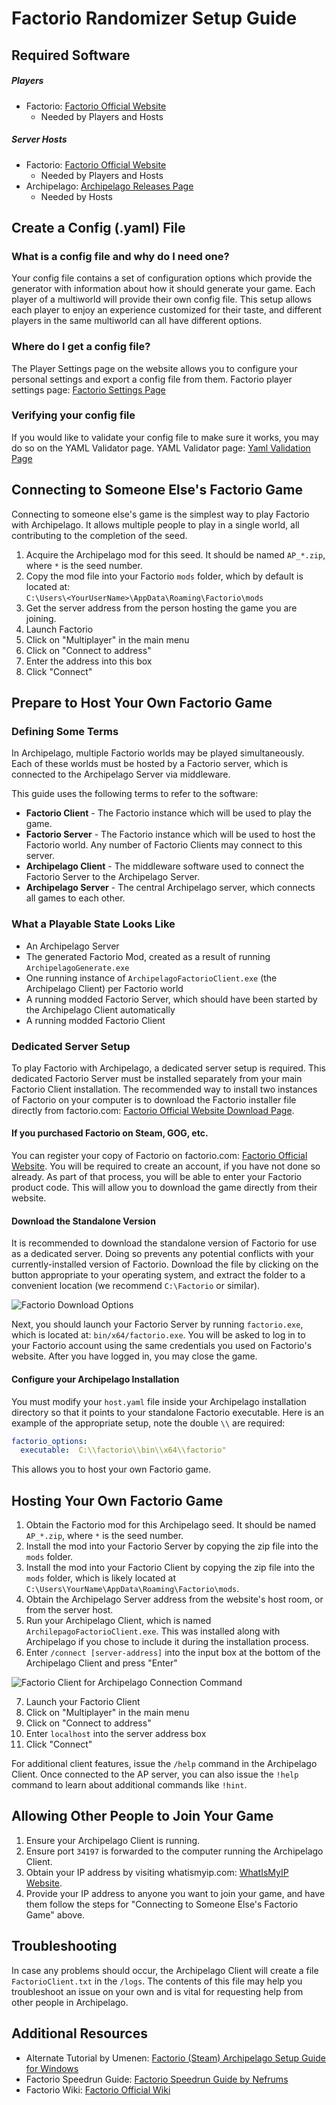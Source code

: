 # Factorio Randomizer Setup Guide

## Required Software
##### Players
- Factorio: [Factorio Official Website](https://factorio.com) 
  - Needed by Players and Hosts

##### Server Hosts
- Factorio: [Factorio Official Website](https://factorio.com) 
  - Needed by Players and Hosts
- Archipelago: [Archipelago Releases Page](https://github.com/ArchipelagoMW/Archipelago/releases) 
  - Needed by Hosts

## Create a Config (.yaml) File

### What is a config file and why do I need one?
Your config file contains a set of configuration options which provide the generator with information about how it should generate your game. Each player of a multiworld will provide their own config file. This setup allows each player to enjoy an experience customized for their taste, and different players in the same multiworld can all have different options. 

### Where do I get a config file?
The Player Settings page on the website allows you to configure your personal settings and export a config file from them. Factorio player settings page: [Factorio Settings Page](/games/Factorio/player-settings)

### Verifying your config file
If you would like to validate your config file to make sure it works, you may do so on the YAML Validator page. YAML Validator page: [Yaml Validation Page](/mysterycheck)

## Connecting to Someone Else's Factorio Game
Connecting to someone else's game is the simplest way to play Factorio with Archipelago. It allows multiple people to play in a single world, all contributing to the completion of the seed.

1. Acquire the Archipelago mod for this seed. It should be named `AP_*.zip`, where `*` is the seed number.
2. Copy the mod file into your Factorio `mods` folder, which by default is located at:  
`C:\Users\<YourUserName>\AppData\Roaming\Factorio\mods`
3. Get the server address from the person hosting the game you are joining.
4. Launch Factorio
5. Click on "Multiplayer" in the main menu
6. Click on "Connect to address"
7. Enter the address into this box
8. Click "Connect"

## Prepare to Host Your Own Factorio Game

### Defining Some Terms
In Archipelago, multiple Factorio worlds may be played simultaneously. Each of these worlds must be hosted by a Factorio server, which is connected to the Archipelago Server via middleware.

This guide uses the following terms to refer to the software:
- **Factorio Client** - The Factorio instance which will be used to play the game.
- **Factorio Server** - The Factorio instance which will be used to host the Factorio world. Any number of
Factorio Clients may connect to this server.
- **Archipelago Client** - The middleware software used to connect the Factorio Server to the Archipelago Server.
- **Archipelago Server** - The central Archipelago server, which connects all games to each other.

### What a Playable State Looks Like
- An Archipelago Server
- The generated Factorio Mod, created as a result of running `ArchipelagoGenerate.exe`
- One running instance of `ArchipelagoFactorioClient.exe` (the Archipelago Client) per Factorio world
- A running modded Factorio Server, which should have been started by the Archipelago Client automatically
- A running modded Factorio Client

### Dedicated Server Setup
To play Factorio with Archipelago, a dedicated server setup is required. This dedicated Factorio Server must be installed separately from your main Factorio Client installation. The recommended way to install two instances of Factorio on your computer is to download the Factorio installer file directly from factorio.com: [Factorio Official Website Download Page](https://factorio.com/download).

#### If you purchased Factorio on Steam, GOG, etc.
You can register your copy of Factorio on factorio.com: [Factorio Official Website](https://factorio.com/). You will be required to create an account, if you have not done so already. As part of that process, you will be able to enter your Factorio product code. This will allow you to download the game directly from their website.

#### Download the Standalone Version
It is recommended to download the standalone version of Factorio for use as a dedicated server. Doing so prevents any potential conflicts with your currently-installed version of Factorio. Download the file by clicking on the button appropriate to your operating system, and extract the folder to a convenient location (we recommend `C:\Factorio` or similar).

![Factorio Download Options](/static/assets/tutorial/factorio/factorio-download.png)

Next, you should launch your Factorio Server by running `factorio.exe`, which is located at: `bin/x64/factorio.exe`. You will be asked to log in to your Factorio account using the same credentials you used on Factorio's website. After you have logged in, you may close the game.

#### Configure your Archipelago Installation
You must modify your `host.yaml` file inside your Archipelago installation directory so that it points to your standalone Factorio executable. Here is an example of the appropriate setup, note the double `\\` are required:
```yaml
factorio_options:
  executable:  C:\\factorio\\bin\\x64\\factorio"
```

This allows you to host your own Factorio game.

## Hosting Your Own Factorio Game

1. Obtain the Factorio mod for this Archipelago seed. It should be named `AP_*.zip`, where `*` is the seed number.
2. Install the mod into your Factorio Server by copying the zip file into the `mods` folder.
3. Install the mod into your Factorio Client by copying the zip file into the `mods` folder, which is likely located
at `C:\Users\YourName\AppData\Roaming\Factorio\mods`.
4. Obtain the Archipelago Server address from the website's host room, or from the server host.
5. Run your Archipelago Client, which is named `ArchilepagoFactorioClient.exe`. This was installed along with Archipelago if you chose to include it during the installation process.
6. Enter `/connect [server-address]` into the input box at the bottom of the Archipelago Client and press "Enter"

![Factorio Client for Archipelago Connection Command](/static/assets/tutorial/factorio/connect-to-ap-server.png)

7. Launch your Factorio Client
8. Click on "Multiplayer" in the main menu
9. Click on "Connect to address"
10. Enter `localhost` into the server address box
11. Click "Connect"

For additional client features, issue the `/help` command in the Archipelago Client. Once connected to the AP
server, you can also issue the `!help` command to learn about additional commands like `!hint`. 

## Allowing Other People to Join Your Game
1. Ensure your Archipelago Client is running.
2. Ensure port `34197` is forwarded to the computer running the Archipelago Client.
3. Obtain your IP address by visiting whatismyip.com: [WhatIsMyIP Website](https://whatismyip.com/).
4. Provide your IP address to anyone you want to join your game, and have them follow the steps for
"Connecting to Someone Else's Factorio Game" above.

## Troubleshooting
In case any problems should occur, the Archipelago Client will create a file `FactorioClient.txt` in the `/logs`.
The contents of this file may help you troubleshoot an issue on your own and is vital for requesting help from other
people in Archipelago.

## Additional Resources
- Alternate Tutorial by Umenen: [Factorio (Steam) Archipelago Setup Guide for Windows](https://docs.google.com/document/d/1yZPAaXB-QcetD8FJsmsFrenAHO5V6Y2ctMAyIoT9jS4)
- Factorio Speedrun Guide: [Factorio Speedrun Guide by Nefrums](https://www.youtube.com/watch?v=ExLrmK1c7tA)
- Factorio Wiki: [Factorio Official Wiki](https://wiki.factorio.com/)
